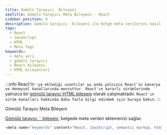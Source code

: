 ```yaml
---
title: Gömülü Tarayıcı  Bileşeni
seoTitle: Gömülü Tarayıcı Meta Bileşeni - React
sidebar_position: 4
description: Gömülü tarayıcı  bileşeni ile belge meta verilerini nasıl ekleyeceğinizi öğrenin. Bu kılavuz, belgenizin başlık kısmında meta verilerini etkili bir şekilde yönetmenizi sağlar.
tags: 
  - React
  - JavaScript
  - HTML
  - Meta Tags
keywords: 
  - meta veri
  - gömülü tarayıcı
  - React bileşeni
  - HTML bileşenleri
---
```

:::info
React'in ``'ya eklediği uzantılar şu anda yalnızca React'in kanarya ve deneysel kanallarında mevcuttur. React'ın kararlı sürümlerinde `` yalnızca bir [gömülü tarayıcı HTML bileşeni](https://react.dev/reference/react-dom/components#all-html-components) olarak çalışmaktadır. `React'ın sürüm kanalları hakkında daha fazla bilgi edinmek için buraya bakın`.
:::


Gömülü Tarayıcı Meta Bileşeni

[Gömülü tarayıcı `` bileşeni](https://developer.mozilla.org/en-US/docs/Web/HTML/Element/meta), belgede meta verileri eklemenizi sağlar.

```js
<meta name="keywords" content="React, JavaScript, semantic markup, html" />
```